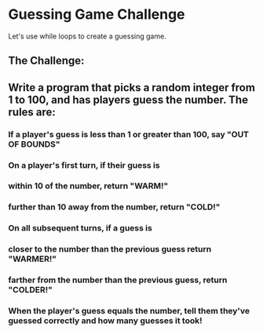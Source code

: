 # Guessing Game Challenge
Let's use while loops to create a guessing game.

##  The Challenge:

## Write a program that picks a random integer from 1 to 100, and has players guess the number. The rules are:

### If a player's guess is less than 1 or greater than 100, say "OUT OF BOUNDS"
### On a player's first turn, if their guess is
### within 10 of the number, return "WARM!"
### further than 10 away from the number, return "COLD!"
### On all subsequent turns, if a guess is
### closer to the number than the previous guess return "WARMER!"
### farther from the number than the previous guess, return "COLDER!"
### When the player's guess equals the number, tell them they've guessed correctly and how many guesses it took!